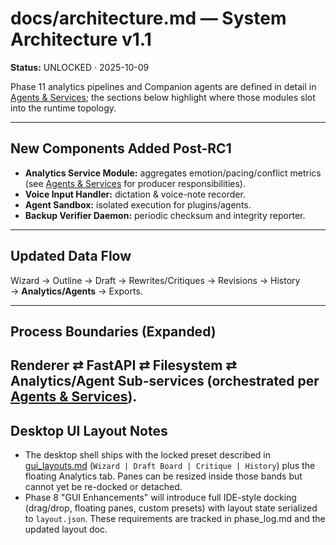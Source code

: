 # docs/architecture.md — System Architecture v1.1
**Status:** UNLOCKED · 2025-10-09

Phase 11 analytics pipelines and Companion agents are defined in detail in [Agents & Services](./agents_and_services.md); the sections below highlight where those modules slot into the runtime topology.

---

## New Components Added Post-RC1
- **Analytics Service Module:** aggregates emotion/pacing/conflict metrics (see [Agents & Services](./agents_and_services.md#agent-roles) for producer responsibilities).
- **Voice Input Handler:** dictation & voice-note recorder.  
- **Agent Sandbox:** isolated execution for plugins/agents.  
- **Backup Verifier Daemon:** periodic checksum and integrity reporter.

---

## Updated Data Flow
Wizard → Outline → Draft → Rewrites/Critiques → Revisions → History  
→ **Analytics/Agents** → Exports.

---

## Process Boundaries (Expanded)
Renderer ⇄ FastAPI ⇄ Filesystem ⇄ Analytics/Agent Sub-services (orchestrated per [Agents & Services](./agents_and_services.md#plugin-registry-spec)).
---

## Desktop UI Layout Notes
- The desktop shell ships with the locked preset described in [gui_layouts.md](./gui_layouts.md) (`Wizard | Draft Board | Critique | History`) plus the floating Analytics tab. Panes can be resized inside those bands but cannot yet be re-docked or detached.
- Phase 8 "GUI Enhancements" will introduce full IDE-style docking (drag/drop, floating panes, custom presets) with layout state serialized to `layout.json`. These requirements are tracked in phase_log.md and the updated layout doc.

